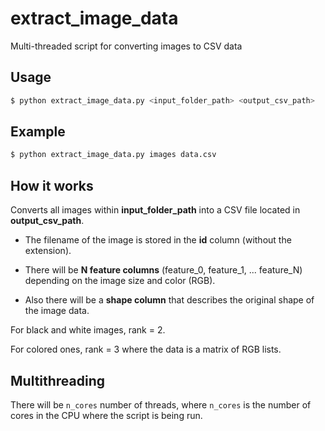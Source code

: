 # extract_image_data
Multi-threaded script for converting images to CSV data

## Usage

```bash
$ python extract_image_data.py <input_folder_path> <output_csv_path>
```

## Example

```bash
$ python extract_image_data.py images data.csv
```

## How it works

Converts all images within **input_folder_path** into a CSV file located in **output_csv_path**.

- The filename of the image is stored in the **id** column (without the extension).

- There will be **N feature columns** (feature_0, feature_1, ... feature_N) depending on the image size and color (RGB).

- Also there will be a **shape column** that describes the original shape of the image data.

For black and white images, rank = 2.

For colored ones, rank = 3 where the data is a matrix of RGB lists.

## Multithreading

There will be `n_cores` number of threads, where `n_cores` is the number of cores in the CPU where the script is being run.
